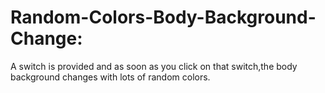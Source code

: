# Random-Colors-Body-Background-Change:
A switch is provided and as soon as you click on that switch,the body background changes with lots of random colors.  
